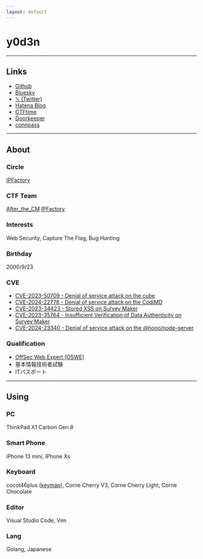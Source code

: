 ```yaml
---
layout: default
---
```

# y0d3n

* * *

## Links

- [Github](https://github.com/y0d3n)
- [Bluesky](https://bsky.app/profile/y0d3n.bsky.social)
- [𝕏 (Twitter)](https://twitter.com/y0d3n)
- [Hatena Blog](https://y0d3n.hatenablog.com/)
- [CTFtime](https://ctftime.org/user/79132)
- [Doorkeeper](https://www.doorkeeper.jp/users/r21st0rebfcyfavo8444jedme10z7r)
- [connpass](https://connpass.com/user/kirby923ya/)

* * *

## About

### Circle

[IPFactory](https://ipfactory.github.io/)

### CTF Team

[After_the_CM](https://ctftime.org/team/118161)
[IPFactory](https://ctftime.org/team/11420)

### Interests

Web Security, Capture The Flag, Bug Hunting

### Birthday

2000/9/23

### CVE

- [CVE-2023-50709 - Denial of service attack on the cube](https://github.com/cube-js/cube/security/advisories/GHSA-9759-3276-g2pm)
- [CVE-2024-22778 - Denial of service attack on the CodiMD](https://github.com/hackmdio/codimd/issues/1846)
- [CVE-2023-34423 - Stored XSS on Survey Maker](https://jvn.jp/jp/JVN51098626/)
- [CVE-2023-35764 - Insufficient Verification of Data Authenticity on Survey Maker](https://jvn.jp/jp/JVN51098626/)
- [CVE-2024-23340 - Denial of service attack on the @hono/node-server](https://nvd.nist.gov/vuln/detail/CVE-2024-23340)

### Qualification

- [OffSec Web Expert (OSWE)](https://www.credential.net/1795b0db-f7ba-4984-ae88-838790037e2f)
- 基本情報技術者試験
- ITパスポート

* * *

## Using

### PC

ThinkPad X1 Carbon Gen 8

### Smart Phone

iPhone 13 mini, iPhone Xs

### Keyboard

cocot46plus ([keymap](https://remap-keys.app/catalog/JPk6Ey9xB6yrr5TDqoLh/keymap?id=lZBYnv19INZpBX0zqAox)), Corne Cherry V3, Corne Cherry Light, Corne Chocolate

### Editor

Visual Studio Code, Vim

### Lang

Golang, Japanese
